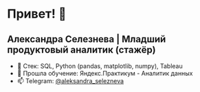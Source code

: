 # Привет! 👋
## Александра Селезнева | Младший продуктовый аналитик (стажёр)
 
- 🌱 Стек: SQL, Python (pandas, matplotlib, numpy), Tableau
- 🔭 Прошла обучение: Яндекс.Практикум - Аналитик данных
- 📫 Telegram: [@aleksandra_selezneva](https://t.me/aleksandra_selezneva)
